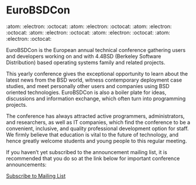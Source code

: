 # EuroBSDCon

:atom: :electron: :octocat: :atom: :electron: :octocat: :atom: :electron: :octocat: :atom: :electron: :octocat: :atom: :electron: :octocat: :atom: :electron: :octocat:

EuroBSDCon is the European annual technical conference gathering users and developers working on and with 4.4BSD (Berkeley Software Distribution) based operating systems family and related projects.

This yearly conference gives the exceptional opportunity to learn about the latest news from the BSD world, witness contemporary deployment case studies, and meet personally other users and companies using BSD oriented technologies. EuroBSDCon is also a boiler plate for ideas, discussions and information exchange, which often turn into programming projects.

The conference has always attracted active programmers, administrators, and researchers, as well as IT companies, which find the conference to be a convenient, inclusive, and quality professional development option for staff.  We firmly believe that education is vital to the future of technology, and hence greatly welcome students and young people to this regular meeting.

If you haven’t yet subscribed to the announcement mailing list, it is recommended that you do so at the link below for important conference announcements:

[Subscribe to Mailing List](https://2024.eurobsdcon.org/lists.php)
